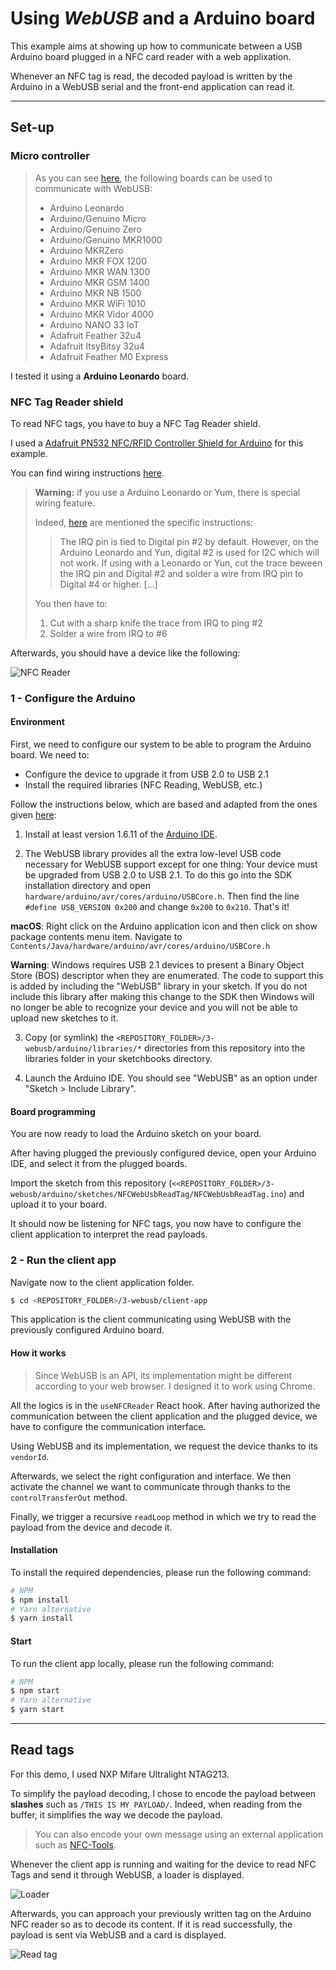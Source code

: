 # Using _WebUSB_ and a Arduino board

This example aims at showing up how to communicate between a USB Arduino board plugged in a NFC card reader with a web applixation.

Whenever an NFC tag is read, the decoded payload is written by the Arduino in a WebUSB serial and the front-end application can read it.

---

## Set-up

### Micro controller

> As you can see [here](https://github.com/webusb/arduino#compatible-hardware), the following boards can be used to communicate with WebUSB:
> 
> * Arduino Leonardo
> * Arduino/Genuino Micro
> * Arduino/Genuino Zero
> * Arduino/Genuino MKR1000
> * Arduino MKRZero
> * Arduino MKR FOX 1200
> * Arduino MKR WAN 1300
> * Arduino MKR GSM 1400
> * Arduino MKR NB 1500
> * Arduino MKR WiFi 1010
> * Arduino MKR Vidor 4000
> * Arduino NANO 33 IoT
> * Adafruit Feather 32u4
> * Adafruit ItsyBitsy 32u4
> * Adafruit Feather M0 Express

I tested it using a **Arduino Leonardo** board.

### NFC Tag Reader shield

To read NFC tags, you have to buy a NFC Tag Reader shield.

I used a [Adafruit PN532 NFC/RFID Controller Shield for Arduino](https://www.adafruit.com/product/789) for this example.

You can find wiring instructions [here](https://learn.adafruit.com/adafruit-pn532-rfid-nfc/shield-wiring).

> **Warning:** if you use a Arduino Leonardo or Yum, there is special wiring feature. 
> 
> Indeed, [here](https://learn.adafruit.com/adafruit-pn532-rfid-nfc/shield-wiring#using-with-the-arduino-leonardo-and-yun-3-5) are mentioned the specific instructions:
> > The IRQ pin is tied to Digital pin #2 by default. However, on the Arduino Leonardo and Yun, digital #2 is used for I2C which will not work. If using with a Leonardo or Yun, cut the trace beween the IRQ pin and Digital #2 and solder a wire from IRQ pin to Digital #4 or higher. [...]
> 
> You then have to:
> 1. Cut with a sharp knife the trace from IRQ to ping #2
> 2. Solder a wire from IRQ to #6

Afterwards, you should have a device like the following:

![NFC Reader](./.README/nfc-reader.jpg)

### 1 - Configure the Arduino

#### Environment

First, we need to configure our system to be able to program the Arduino board. We need to:

* Configure the device to upgrade it from USB 2.0 to USB 2.1
* Install the required libraries (NFC Reading, WebUSB, etc.)

Follow the instructions below, which are based and adapted from the ones given [here](https://github.com/webusb/arduino#getting-started):

1. Install at least version 1.6.11 of the [Arduino IDE](https://www.arduino.cc/en/Main/Software).

2. The WebUSB library provides all the extra low-level USB code necessary for WebUSB support except for one thing: Your device must be upgraded from USB 2.0 to USB 2.1. To do this go into the SDK installation directory and open `hardware/arduino/avr/cores/arduino/USBCore.h`. Then find the line `#define USB_VERSION 0x200` and change `0x200` to `0x210`. That's it!
 
**macOS**: Right click on the Arduino application icon and then click on show package contents menu item. Navigate to `Contents/Java/hardware/arduino/avr/cores/arduino/USBCore.h`

**Warning**: Windows requires USB 2.1 devices to present a Binary Object Store (BOS) descriptor when they are enumerated. The code to support this is added by including the "WebUSB" library in your sketch. If you do not include this library after making this change to the SDK then Windows will no longer be able to recognize your device and you will not be able to upload new sketches to it.

3. Copy (or symlink) the `<REPOSITORY_FOLDER>/3-webusb/arduino/libraries/*` directories from this repository into the libraries folder in your sketchbooks directory.

4. Launch the Arduino IDE. You should see "WebUSB" as an option under "Sketch > Include Library".

#### Board programming

You are now ready to load the Arduino sketch on your board.

After having plugged the previously configured device, open your Arduino IDE, and select it from the plugged boards.

Import the sketch from this repository (`<<REPOSITORY_FOLDER>/3-webusb/arduino/sketches/NFCWebUsbReadTag/NFCWebUsbReadTag.ino`) and upload it to your board.

It should now be listening for NFC tags, you now have to configure the client application to interpret the read payloads.

### 2 - Run the client app

Navigate now to the client application folder.

```bash
$ cd <REPOSITORY_FOLDER>/3-webusb/client-app
```

This application is the client communicating using WebUSB with the previously configured Arduino board.

#### How it works

> Since WebUSB is an API, its implementation might be different according to your web browser. I designed it to work using Chrome.

All the logics is in the `useNFCReader` React hook. After having authorized the communication between the client application and the plugged device, we have to configure the communication interface.

Using WebUSB and its implementation, we request the device thanks to its `vendorId`.

Afterwards, we select the right configuration and interface. We then activate the channel we want to communicate through thanks to the `controlTransferOut` method.

Finally, we trigger a recursive `readLoop` method in which we try to read the payload from the device and decode it.

#### Installation

To install the required dependencies, please run the following command:

```bash
# NPM
$ npm install
# Yarn alternative
$ yarn install
```

#### Start

To run the client app locally, please run the following command:

```bash
# NPM
$ npm start
# Yarn alternative
$ yarn start
```

---

## Read tags

For this demo, I used NXP Mifare Ultralight NTAG213.

To simplify the payload decoding, I chose to encode the payload between **slashes** such as `/THIS IS MY PAYLOAD/`. Indeed, when reading from the buffer, it simplifies the way we decode the payload.

> You can also encode your own message using an external application such as [NFC-Tools](https://www.wakdev.com/apps/nfc-tools-pc-mac.html).

Whenever the client app is running and waiting for the device to read NFC Tags and send it through WebUSB, a loader is displayed.

![Loader](./.README/loader.png)

Afterwards, you can approach your previously written tag on the Arduino NFC reader so as to decode its content. If it is read successfully, the payload is sent via WebUSB and a card is displayed.

![Read tag](./.README/read-tag.png)
